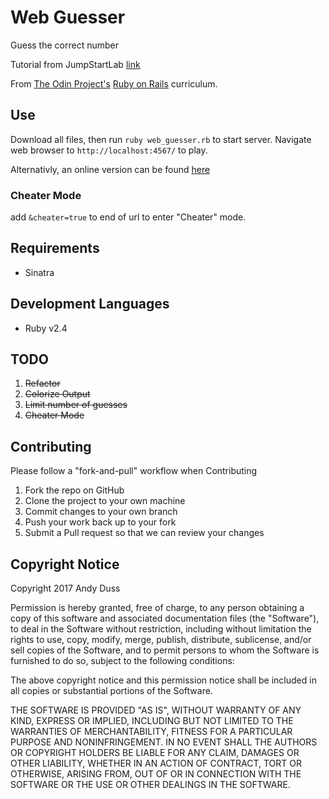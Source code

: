 # Web Guesser
Guess the correct number

Tutorial from JumpStartLab [link](http://tutorials.jumpstartlab.com/projects/web_guesser.html)

From [The Odin Project's](http://theodinproject.com) [Ruby on Rails](http://www.theodinproject.com/courses/ruby-on-rails/lessons/sinatra-basics?ref=lnav) curriculum.

## Use
Download all files, then run `ruby web_guesser.rb` to start server. Navigate web browser to `http://localhost:4567/` to play.

Alternativly, an online version can be found [here](https://glacial-wave-21325.herokuapp.com/)

### Cheater Mode
add `&cheater=true` to end of url to enter "Cheater" mode.

## Requirements
* Sinatra

## Development Languages
* Ruby v2.4

## TODO
1. ~~Refactor~~
2. ~~Colorize Output~~
3. ~~Limit number of guesses~~
4. ~~Cheater Mode~~

## Contributing
Please follow a "fork-and-pull" workflow when Contributing

1. Fork the repo on GitHub
2. Clone the project to your own machine
3. Commit changes to your own branch
4. Push your work back up to your fork
5. Submit a Pull request so that we can review your changes

## Copyright Notice
Copyright 2017 Andy Duss

Permission is hereby granted, free of charge, to any person obtaining a copy of this software and associated documentation files (the "Software"), to deal in the Software without restriction, including without limitation the rights to use, copy, modify, merge, publish, distribute, sublicense, and/or sell copies of the Software, and to permit persons to whom the Software is furnished to do so, subject to the following conditions:

The above copyright notice and this permission notice shall be included in all copies or substantial portions of the Software.

THE SOFTWARE IS PROVIDED "AS IS", WITHOUT WARRANTY OF ANY KIND, EXPRESS OR IMPLIED, INCLUDING BUT NOT LIMITED TO THE WARRANTIES OF MERCHANTABILITY, FITNESS FOR A PARTICULAR PURPOSE AND NONINFRINGEMENT. IN NO EVENT SHALL THE AUTHORS OR COPYRIGHT HOLDERS BE LIABLE FOR ANY CLAIM, DAMAGES OR OTHER LIABILITY, WHETHER IN AN ACTION OF CONTRACT, TORT OR OTHERWISE, ARISING FROM, OUT OF OR IN CONNECTION WITH THE SOFTWARE OR THE USE OR OTHER DEALINGS IN THE SOFTWARE.